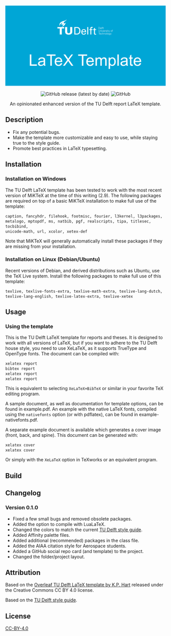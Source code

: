 <div align='center'>

![TU Delft LaTeX template](design/GitHub_repo_card.png)

![GitHub release (latest by date)](https://img.shields.io/github/v/release/quintenstar/tudelft-latex-template?style=for-the-badge)
![GitHub](https://img.shields.io/github/license/quintenstar/tudelft-latex-template?style=for-the-badge)

An opinionated enhanced version of the TU Delft report LaTeX template.

</div>

## Description

- Fix any potential bugs.
- Make the template more customizable and easy to use, while staying true to the style guide.
- Promote best practices in LaTeX typesetting.

## Installation

### Installation on Windows

The TU Delft LaTeX template has been tested to work with the most recent version
of MiKTeX at the time of this writing (2.9). The following packages are required
on top of a basic MiKTeX installation to make full use of the template:

```console
caption, fancyhdr, filehook, footmisc, fourier, l3kernel, l3packages,
metalogo, mptopdf, ms, natbib, pgf, realscripts, tipa, titlesec, tocbibind,
unicode-math, url, xcolor, xetex-def
```

Note that MiKTeX will generally automatically install these packages if they are
missing from your installation.

### Installation on Linux (Debian/Ubuntu)

Recent versions of Debian, and derived distributions such as Ubuntu, use the TeX
Live system. Install the following packages to make full use of this
template:

```console
texlive, texlive-fonts-extra, texlive-math-extra, texlive-lang-dutch,
texlive-lang-english, texlive-latex-extra, texlive-xetex
```

## Usage

### Using the template

This is the TU Delft LaTeX template for reports and theses. It is designed to
work with all versions of LaTeX, but if you want to adhere to the TU Delft house
style, you need to use XeLaTeX, as it supports TrueType and OpenType fonts. The
document can be compiled with:

```console
xelatex report
bibtex report
xelatex report
xelatex report
```

This is equivalent to selecting `XeLaTeX+BibTeX` or similar in your favorite TeX
editing program.

A sample document, as well as documentation for template options, can be found
in example.pdf. An example with the native LaTeX fonts, compiled using the
`nativefonts` option (or with pdflatex), can be found in
example-nativefonts.pdf.

A separate example document is available which generates a cover image (front,
back, and spine). This document can be generated with:

```console
xelatex cover
xelatex cover
```

Or simply with the `XeLaTeX` option in TeXworks or an equivalent program.

## Build

## Changelog

### Version 0.1.0

- Fixed a few small bugs and removed obsolete packages.
- Added the option to compile with LuaLaTeX.
- Changed the colors to match the current [TU Delft style guide](https://www.tudelft.nl/huisstijl/kleuren).
- Added Affinity palette files.
- Added additional (recommended) packages in the class file.
- Added the AIAA citation style for Aerospace students.
- Added a GitHub social repo card (and template) to the project.
- Changed the folder/project layout.

## Attribution

Based on the [Overleaf TU Delft LaTeX template by K.P. Hart](https://www.overleaf.com/latex/templates/tud-report/qrntwbrqpckw) released under the Creative Commons CC BY 4.0 license.

Based on the [TU Delft style guide](https://www.tudelft.nl/huisstijl).

## License

[CC-BY-4.0](https://creativecommons.org/licenses/by/4.0/)
